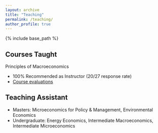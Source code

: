 ```yaml
---
layout: archive
title: "Teaching"
permalink: /teaching/
author_profile: true
---
```


{% include base_path %}

## Courses Taught

Principles of Macroeconomics
- 100% Recommended as Instructor (20/27 response rate)
- [Course evaluations](../Howden_Wesley_CAPE_-_ECON_3_-_Principles_of_Macroeconomics_[A01]_(Howden_Wesley_Dixon)_-_S120A.pdf)


## Teaching Assistant
- Masters: Microeconomics for Policy & Management, Environmental Economics
- Undergraduate: Energy Economics, Intermediate Macroeconomics, Intermediate Microeconomics
